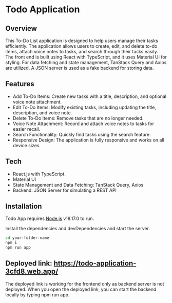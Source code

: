 # Todo Application

## Overview

This To-Do List application is designed to help users manage their tasks efficiently. The application allows users to create, edit, and delete to-do items, attach voice notes to tasks, and search through their tasks easily. The front end is built using React with TypeScript, and it uses Material UI for styling. For data fetching and state management, TanStack Query and Axios are utilized. A JSON server is used as a fake backend for storing data.

## Features

- Add To-Do Items: Create new tasks with a title, description, and optional voice note attachment.
- Edit To-Do Items: Modify existing tasks, including updating the title, description, and voice note.
- Delete To-Do Items: Remove tasks that are no longer needed.
- Voice Note Attachment: Record and attach voice notes to tasks for easier recall.
- Search Functionality: Quickly find tasks using the search feature.
- Responsive Design: The application is fully responsive and works on all device sizes.

## Tech

- React.js with TypeScript.
- Material UI
- State Management and Data Fetching: TanStack Query, Axios
- Backend: JSON Server for simulating a REST API

## Installation

Todo App requires [Node.js](https://nodejs.org/) v18.17.0 to run.

Install the dependencies and devDependencies and start the server.

```sh
cd your-folder-name
npm i
npm run app
```
## Deployed link: https://todo-application-3cfd8.web.app/

The deployed link is working for the frontend only as backend server is not deployed. When you open the deployed link, you can start the backend locally by typing npm run app.
